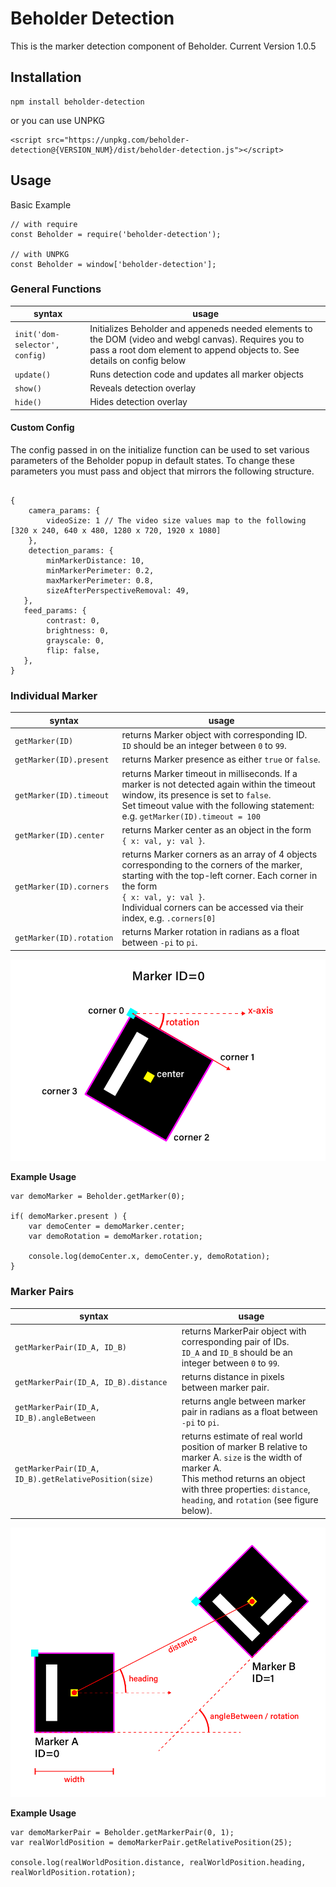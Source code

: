 # Beholder Detection
This is the marker detection component of Beholder. Current Version 1.0.5

## Installation
```
npm install beholder-detection
```
or you can use UNPKG
```
<script src="https://unpkg.com/beholder-detection@{VERSION_NUM}/dist/beholder-detection.js"></script>
```

## Usage
Basic Example
```
// with require
const Beholder = require('beholder-detection');

// with UNPKG
const Beholder = window['beholder-detection'];
```



### General Functions
| syntax | usage |
| --- | --- |
| `init('dom-selector', config)` | Initializes Beholder and appeneds needed elements to the DOM (video and webgl canvas). Requires you to pass a root dom element to append objects to. See details on config below |
| `update()` | Runs detection code and updates all marker objects |
| `show()` | Reveals detection overlay |
| `hide()` | Hides detection overlay |

#### Custom Config
The config passed in on the initialize function can be used to set various parameters of the Beholder popup in default states. To change these parameters you must pass and object that mirrors the following structure.
```

{
    camera_params: {
        videoSize: 1 // The video size values map to the following [320 x 240, 640 x 480, 1280 x 720, 1920 x 1080]
    },
    detection_params: {
        minMarkerDistance: 10,
        minMarkerPerimeter: 0.2,
        maxMarkerPerimeter: 0.8,
        sizeAfterPerspectiveRemoval: 49,
   },
   feed_params: {
        contrast: 0,
        brightness: 0,
        grayscale: 0,
        flip: false,
   },
}
```

### Individual Marker
| syntax | usage |
| --- | --- |
| `getMarker(ID)` | returns Marker object with corresponding ID.<br>`ID` should be an integer between `0` to `99`. |
| `getMarker(ID).present` | returns Marker presence as either `true` or `false`. |
| `getMarker(ID).timeout` | returns Marker timeout in milliseconds. If a marker is not detected again within the timeout window, its presence is set to `false`.<br>Set timeout value with the following statement:<br>e.g. `getMarker(ID).timeout = 100` |
| `getMarker(ID).center` | returns Marker center as an object in the form<br>`{ x: val, y: val }`. |
| `getMarker(ID).corners` | returns Marker corners as an array of 4 objects corresponding to the corners of the marker, starting with the top-left corner. Each corner in the form<br>`{ x: val, y: val }`.<br>Individual corners can be accessed via their index, e.g. `.corners[0]` |
| `getMarker(ID).rotation` | returns Marker rotation in radians as a float between `-pi` to `pi`. |

![Individual Marker](./docs/img/marker_annotation.png)

**Example Usage**

    var demoMarker = Beholder.getMarker(0);
    
    if( demoMarker.present ) {
        var demoCenter = demoMarker.center;
        var demoRotation = demoMarker.rotation;
        
        console.log(demoCenter.x, demoCenter.y, demoRotation);
    }

### Marker Pairs
| syntax | usage |
| --- | --- |
| `getMarkerPair(ID_A, ID_B)` | returns MarkerPair object with corresponding pair of IDs.<br>`ID_A` and `ID_B` should be an integer between `0` to `99`. |
| `getMarkerPair(ID_A, ID_B).distance` | returns distance in pixels between marker pair. |
| `getMarkerPair(ID_A, ID_B).angleBetween` | returns angle between marker pair in radians as a float between `-pi` to `pi`. |
| `getMarkerPair(ID_A, ID_B).getRelativePosition(size)` | returns estimate of real world position of marker B relative to marker A. `size` is the width of marker A.<br> This method returns an object with three properties: `distance`, `heading`, and `rotation` (see figure below). |

![Marker Pair](./docs/img/marker_pair.png)

**Example Usage**
```
var demoMarkerPair = Beholder.getMarkerPair(0, 1);
var realWorldPosition = demoMarkerPair.getRelativePosition(25);

console.log(realWorldPosition.distance, realWorldPosition.heading, realWorldPosition.rotation);
```
